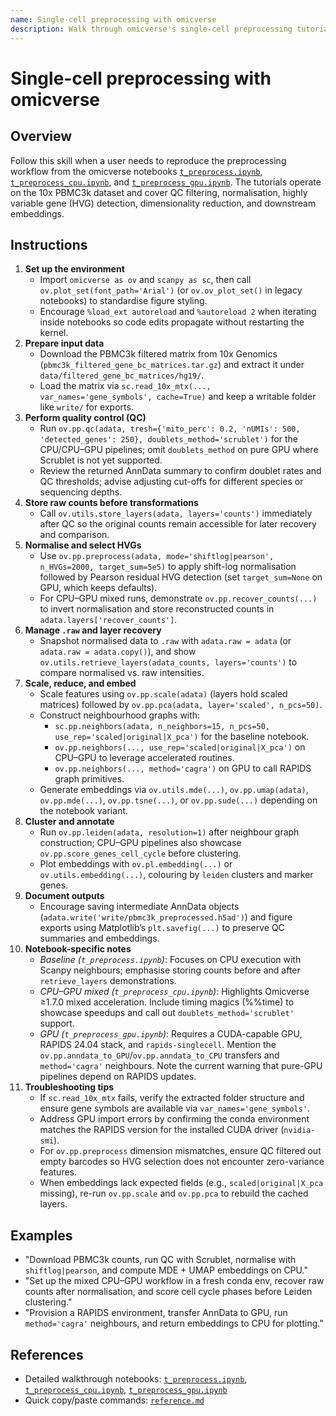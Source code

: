 ```yaml
---
name: Single-cell preprocessing with omicverse
description: Walk through omicverse's single-cell preprocessing tutorials to QC PBMC3k data, normalise counts, detect HVGs, and run PCA/embedding pipelines on CPU, CPU–GPU mixed, or GPU stacks.
---
```


# Single-cell preprocessing with omicverse

## Overview
Follow this skill when a user needs to reproduce the preprocessing workflow from the omicverse notebooks [`t_preprocess.ipynb`](../../omicverse_guide/docs/Tutorials-single/t_preprocess.ipynb), [`t_preprocess_cpu.ipynb`](../../omicverse_guide/docs/Tutorials-single/t_preprocess_cpu.ipynb), and [`t_preprocess_gpu.ipynb`](../../omicverse_guide/docs/Tutorials-single/t_preprocess_gpu.ipynb). The tutorials operate on the 10x PBMC3k dataset and cover QC filtering, normalisation, highly variable gene (HVG) detection, dimensionality reduction, and downstream embeddings.

## Instructions
1. **Set up the environment**
   - Import `omicverse as ov` and `scanpy as sc`, then call `ov.plot_set(font_path='Arial')` (or `ov.ov_plot_set()` in legacy notebooks) to standardise figure styling.
   - Encourage `%load_ext autoreload` and `%autoreload 2` when iterating inside notebooks so code edits propagate without restarting the kernel.
2. **Prepare input data**
   - Download the PBMC3k filtered matrix from 10x Genomics (`pbmc3k_filtered_gene_bc_matrices.tar.gz`) and extract it under `data/filtered_gene_bc_matrices/hg19/`.
   - Load the matrix via `sc.read_10x_mtx(..., var_names='gene_symbols', cache=True)` and keep a writable folder like `write/` for exports.
3. **Perform quality control (QC)**
   - Run `ov.pp.qc(adata, tresh={'mito_perc': 0.2, 'nUMIs': 500, 'detected_genes': 250}, doublets_method='scrublet')` for the CPU/CPU–GPU pipelines; omit `doublets_method` on pure GPU where Scrublet is not yet supported.
   - Review the returned AnnData summary to confirm doublet rates and QC thresholds; advise adjusting cut-offs for different species or sequencing depths.
4. **Store raw counts before transformations**
   - Call `ov.utils.store_layers(adata, layers='counts')` immediately after QC so the original counts remain accessible for later recovery and comparison.
5. **Normalise and select HVGs**
   - Use `ov.pp.preprocess(adata, mode='shiftlog|pearson', n_HVGs=2000, target_sum=5e5)` to apply shift-log normalisation followed by Pearson residual HVG detection (set `target_sum=None` on GPU, which keeps defaults).
   - For CPU–GPU mixed runs, demonstrate `ov.pp.recover_counts(...)` to invert normalisation and store reconstructed counts in `adata.layers['recover_counts']`.
6. **Manage `.raw` and layer recovery**
   - Snapshot normalised data to `.raw` with `adata.raw = adata` (or `adata.raw = adata.copy()`), and show `ov.utils.retrieve_layers(adata_counts, layers='counts')` to compare normalised vs. raw intensities.
7. **Scale, reduce, and embed**
   - Scale features using `ov.pp.scale(adata)` (layers hold scaled matrices) followed by `ov.pp.pca(adata, layer='scaled', n_pcs=50)`.
   - Construct neighbourhood graphs with:
     - `sc.pp.neighbors(adata, n_neighbors=15, n_pcs=50, use_rep='scaled|original|X_pca')` for the baseline notebook.
     - `ov.pp.neighbors(..., use_rep='scaled|original|X_pca')` on CPU–GPU to leverage accelerated routines.
     - `ov.pp.neighbors(..., method='cagra')` on GPU to call RAPIDS graph primitives.
   - Generate embeddings via `ov.utils.mde(...)`, `ov.pp.umap(adata)`, `ov.pp.mde(...)`, `ov.pp.tsne(...)`, or `ov.pp.sude(...)` depending on the notebook variant.
8. **Cluster and annotate**
   - Run `ov.pp.leiden(adata, resolution=1)` after neighbour graph construction; CPU–GPU pipelines also showcase `ov.pp.score_genes_cell_cycle` before clustering.
   - Plot embeddings with `ov.pl.embedding(...)` or `ov.utils.embedding(...)`, colouring by `leiden` clusters and marker genes.
9. **Document outputs**
   - Encourage saving intermediate AnnData objects (`adata.write('write/pbmc3k_preprocessed.h5ad')`) and figure exports using Matplotlib’s `plt.savefig(...)` to preserve QC summaries and embeddings.
10. **Notebook-specific notes**
    - *Baseline (`t_preprocess.ipynb`)*: Focuses on CPU execution with Scanpy neighbours; emphasise storing counts before and after `retrieve_layers` demonstrations.
    - *CPU–GPU mixed (`t_preprocess_cpu.ipynb`)*: Highlights Omicverse ≥1.7.0 mixed acceleration. Include timing magics (%%time) to showcase speedups and call out `doublets_method='scrublet'` support.
    - *GPU (`t_preprocess_gpu.ipynb`)*: Requires a CUDA-capable GPU, RAPIDS 24.04 stack, and `rapids-singlecell`. Mention the `ov.pp.anndata_to_GPU`/`ov.pp.anndata_to_CPU` transfers and `method='cagra'` neighbours. Note the current warning that pure-GPU pipelines depend on RAPIDS updates.
11. **Troubleshooting tips**
    - If `sc.read_10x_mtx` fails, verify the extracted folder structure and ensure gene symbols are available via `var_names='gene_symbols'`.
    - Address GPU import errors by confirming the conda environment matches the RAPIDS version for the installed CUDA driver (`nvidia-smi`).
    - For `ov.pp.preprocess` dimension mismatches, ensure QC filtered out empty barcodes so HVG selection does not encounter zero-variance features.
    - When embeddings lack expected fields (e.g., `scaled|original|X_pca` missing), re-run `ov.pp.scale` and `ov.pp.pca` to rebuild the cached layers.

## Examples
- "Download PBMC3k counts, run QC with Scrublet, normalise with `shiftlog|pearson`, and compute MDE + UMAP embeddings on CPU." 
- "Set up the mixed CPU–GPU workflow in a fresh conda env, recover raw counts after normalisation, and score cell cycle phases before Leiden clustering." 
- "Provision a RAPIDS environment, transfer AnnData to GPU, run `method='cagra'` neighbours, and return embeddings to CPU for plotting."

## References
- Detailed walkthrough notebooks: [`t_preprocess.ipynb`](../../omicverse_guide/docs/Tutorials-single/t_preprocess.ipynb), [`t_preprocess_cpu.ipynb`](../../omicverse_guide/docs/Tutorials-single/t_preprocess_cpu.ipynb), [`t_preprocess_gpu.ipynb`](../../omicverse_guide/docs/Tutorials-single/t_preprocess_gpu.ipynb)
- Quick copy/paste commands: [`reference.md`](reference.md)
